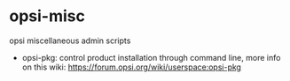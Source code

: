 opsi-misc
=========

opsi miscellaneous admin scripts

- opsi-pkg: control product installation through command line, more info on this wiki: https://forum.opsi.org/wiki/userspace:opsi-pkg


